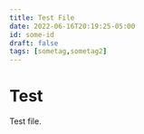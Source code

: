```yaml
---
title: Test File
date: 2022-06-16T20:19:25-05:00
id: some-id
draft: false
tags: [sometag,sometag2]
---
```


# Test

Test file.
